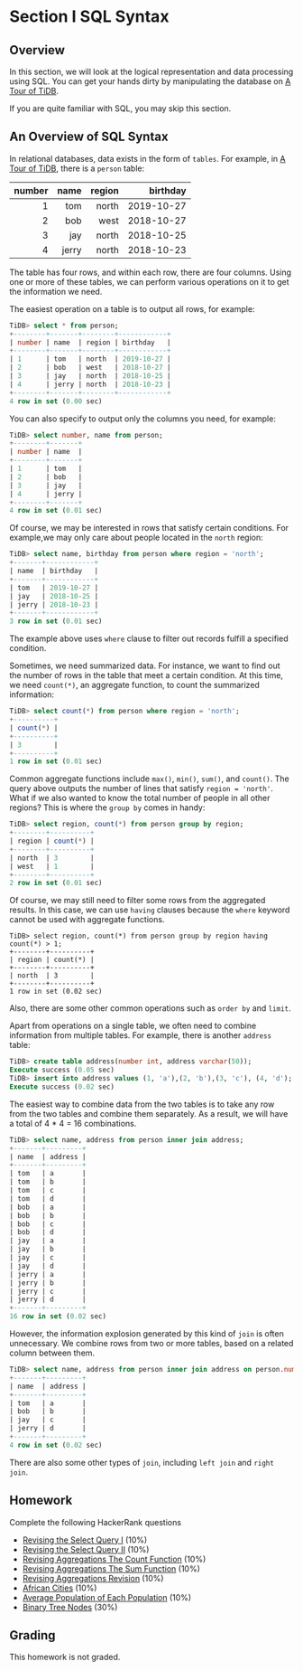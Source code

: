 # Section I SQL Syntax

## Overview

In this section, we will look at the logical representation and data processing using SQL. You can get your hands dirty by manipulating the database on [A Tour of TiDB](https://tour.tidb.io/).

If you are quite familiar with SQL, you may skip this section.

## An Overview of SQL Syntax

In relational databases, data exists in the form of `tables`. For example, in [A Tour of TiDB](https://tour.pingcap.io/), there is a `person` table:

|number|name|region|birthday|
|------:|----:|------:|--------:|
|1|tom|north|2019-10-27|
|2|bob|west|2018-10-27|
|3|jay|north|2018-10-25|
|4|jerry|north|2018-10-23|

The table has four rows, and within each row, there are four columns. Using one or more of these tables, we can perform various operations on it to get the information we need.

The easiest operation on a table is to output all rows, for example:

```sql
TiDB> select * from person;
+--------+-------+--------+------------+
| number | name  | region | birthday   |
+--------+-------+--------+------------+
| 1      | tom   | north  | 2019-10-27 |
| 2      | bob   | west   | 2018-10-27 |
| 3      | jay   | north  | 2018-10-25 |
| 4      | jerry | north  | 2018-10-23 |
+--------+-------+--------+------------+
4 row in set (0.00 sec)
```

You can also specify to output only the columns you need, for example:

```sql
TiDB> select number, name from person;
+--------+-------+
| number | name  |
+--------+-------+
| 1      | tom   |
| 2      | bob   |
| 3      | jay   |
| 4      | jerry |
+--------+-------+
4 row in set (0.01 sec)
```

Of course, we may be interested in rows that satisfy certain conditions. For example,we may only care about people located in the `north` region:

```sql
TiDB> select name, birthday from person where region = 'north';
+-------+------------+
| name  | birthday   | 
+-------+------------+
| tom   | 2019-10-27 | 
| jay   | 2018-10-25 | 
| jerry | 2018-10-23 | 
+-------+------------+
3 row in set (0.01 sec)
```

The example above uses `where` clause to filter out records fulfill a specified condition.

Sometimes, we need summarized data. For instance, we want to find out the number of rows in the table that meet a certain condition. At this time, we need `count(*)`, an aggregate function, to count the summarized information:

```sql
TiDB> select count(*) from person where region = 'north';
+----------+
| count(*) | 
+----------+
| 3        | 
+----------+
1 row in set (0.01 sec)
```

Common aggregate functions include `max()`, `min()`, `sum()`, and `count()`. The query above outputs the number of lines that satisfy `region = 'north'`. What if we also wanted to know the total number of people in all other regions? This is where the `group by` comes in handy:

```sql
TiDB> select region, count(*) from person group by region;
+--------+----------+
| region | count(*) |
+--------+----------+
| north  | 3        |
| west   | 1        |
+--------+----------+
2 row in set (0.01 sec)
```

Of course, we may still need to filter some rows from the aggregated results. In this case, we can use `having` clauses because the `where` keyword cannot be used with aggregate functions.

```
TiDB> select region, count(*) from person group by region having count(*) > 1;
+--------+----------+
| region | count(*) | 
+--------+----------+
| north  | 3        | 
+--------+----------+
1 row in set (0.02 sec)
```

Also, there are some other common operations such as `order by` and `limit`.  

Apart from operations on a single table, we often need to combine information from multiple tables. For example, there is another `address` table:

```sql
TiDB> create table address(number int, address varchar(50));
Execute success (0.05 sec)
TiDB> insert into address values (1, 'a'),(2, 'b'),(3, 'c'), (4, 'd');
Execute success (0.02 sec)
```

The easiest way to combine data from the two tables is to take any row from the two tables and combine them separately. As a result, we will have a total of 4 * 4 = 16 combinations.

```sql
TiDB> select name, address from person inner join address;
+-------+---------+
| name  | address |
+-------+---------+
| tom   | a       |
| tom   | b       |
| tom   | c       |
| tom   | d       |
| bob   | a       |
| bob   | b       |
| bob   | c       |
| bob   | d       |
| jay   | a       |
| jay   | b       |
| jay   | c       |
| jay   | d       |
| jerry | a       |
| jerry | b       |
| jerry | c       |
| jerry | d       |
+-------+---------+
16 row in set (0.02 sec)
```

However, the information explosion generated by this kind of `join` is often unnecessary. We combine rows from two or more tables, based on a related column between them.

```sql
TiDB> select name, address from person inner join address on person.number = address.number;
+-------+---------+
| name  | address |
+-------+---------+
| tom   | a       |
| bob   | b       |
| jay   | c       |
| jerry | d       |
+-------+---------+
4 row in set (0.02 sec)
```

There are also some other types of `join`, including `left join` and `right join`.


## Homework

Complete the following HackerRank questions

- [Revising the Select Query I](https://www.hackerrank.com/challenges/revising-the-select-query/problem) (10%)
- [Revising the Select Query II](https://www.hackerrank.com/challenges/revising-the-select-query-2/problem) (10%)
- [Revising Aggregations The Count Function](https://www.hackerrank.com/challenges/revising-aggregations-the-count-function/problem) (10%)
- [Revising Aggregations The Sum Function](https://www.hackerrank.com/challenges/revising-aggregations-sum/problem) (10%)
- [Revising Aggregations Revision](https://www.hackerrank.com/challenges/revising-aggregations-the-average-function/problem) (10%)
- [African Cities](https://www.hackerrank.com/challenges/african-cities/problem) (10%)
- [Average Population of Each Population](https://www.hackerrank.com/challenges/average-population-of-each-continent/problem) (10%)
- [Binary Tree Nodes](https://www.hackerrank.com/challenges/binary-search-tree-1/problem) (30%)

## Grading

This homework is not graded.